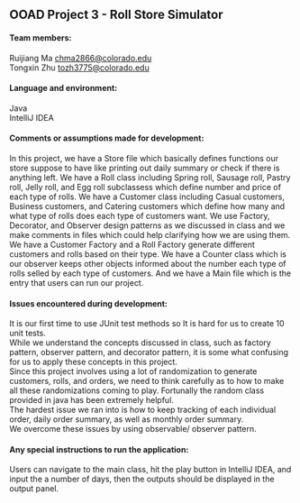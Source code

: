 ## OOAD Project 3 - Roll Store Simulator
#### Team members:
Ruijiang Ma chma2866@colorado.edu</br>Tongxin Zhu tozh3775@colorado.edu
#### Language and environment:
Java</br>
IntelliJ IDEA
#### Comments or assumptions made for development:
In this project, we have a Store file which basically defines functions our store suppose to have like printing out daily summary or check if there is anything left. We have a Roll class including Spring roll, Sausage roll, Pastry roll, Jelly roll, and Egg roll subclassess which define number and price of each type of rolls. We have a Customer class including Casual customers, Business customers, and Catering customers which define how many and what type of rolls does each type of customers want. We use Factory, Decorator, and Observer design patterns as we discussed in class and we make comments in files which could help clarifying how we are using them. We have a Customer Factory and a Roll Factory generate different customers and rolls based on their type. We have a Counter class which is our observer keeps other objects informed about the number each type of rolls selled by each type of customers. And we have a Main file which is the entry that users can run our project. 
#### Issues encountered during development:
It is our first time to use JUnit test methods so It is hard for us to create 10 unit tests.</br>
While we understand the concepts discussed in class, such as factory pattern, observer pattern, and decorator pattern, it is some what confusing for us to apply these concepts in this project.</br>
Since this project involves using a lot of randomization to generate customers, rolls, and orders, we need to think carefully as to how to make all these randomizations coming to play. Fortunally the random class provided in java has been extremely helpful.</br>
The hardest issue we ran into is how to keep tracking of each individual order, daily order summary, as well as monthly order summary.</br>
We overcome these issues by using observable/ observer pattern.
#### Any special instructions to run the application:
Users can navigate to the main class, hit the play button in IntelliJ IDEA, and input the a number of days, then the outputs should be displayed in the output panel.
